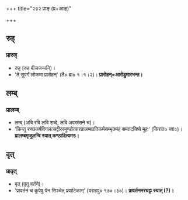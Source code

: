 +++
title="२३२ प्राङ् (प्र+आङ्)"

+++

## रुह्
### प्रारुह्
- रुह् (रुह बीजजन्मनि)।
- 'ते सुवर्गं लोकमा प्रारोहन्' (तै० ब्रा० १।१।२)। **प्रारोहन्=आरोढुमारभन्त।**

## लम्ब्
### प्रालम्ब्
- लम्ब् (अबि रबि लबि शब्दे, लबि अवस्रंसने च)।
- 'किन्तु रणप्रकर्षविगलत्सद्वीररमुण्डोत्करप्रालम्बप्रतिकर्मसम्भृतमहं सम्पादयिष्ये मुहः' (किरात० व्या०)। **प्रालम्बमृजुलम्बि स्यात् कण्ठादित्यमरः।**

## वृत्
### प्रावृत्
- वृत् (वृतु वर्तने)।
- 'प्रावर्तनं च कूपेषु येन सिञ्चेत् प्रवाटिकाम्' (वराहपु० १७०।३०)। **प्रावर्तनमरघट्टः स्यात् (?)।**
